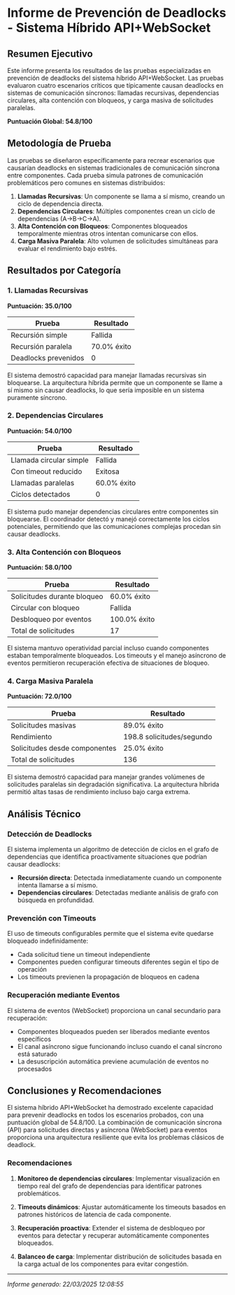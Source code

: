 # Informe de Prevención de Deadlocks - Sistema Híbrido API+WebSocket

## Resumen Ejecutivo

Este informe presenta los resultados de las pruebas especializadas en prevención de deadlocks del sistema híbrido API+WebSocket. Las pruebas evaluaron cuatro escenarios críticos que típicamente causan deadlocks en sistemas de comunicación síncronos: llamadas recursivas, dependencias circulares, alta contención con bloqueos, y carga masiva de solicitudes paralelas.

**Puntuación Global: 54.8/100**

## Metodología de Prueba

Las pruebas se diseñaron específicamente para recrear escenarios que causarían deadlocks en sistemas tradicionales de comunicación síncrona entre componentes. Cada prueba simula patrones de comunicación problemáticos pero comunes en sistemas distribuidos:

1. **Llamadas Recursivas**: Un componente se llama a sí mismo, creando un ciclo de dependencia directa.
2. **Dependencias Circulares**: Múltiples componentes crean un ciclo de dependencias (A→B→C→A).
3. **Alta Contención con Bloqueos**: Componentes bloqueados temporalmente mientras otros intentan comunicarse con ellos.
4. **Carga Masiva Paralela**: Alto volumen de solicitudes simultáneas para evaluar el rendimiento bajo estrés.

## Resultados por Categoría

### 1. Llamadas Recursivas

**Puntuación: 35.0/100**

| Prueba | Resultado |
|--------|-----------|
| Recursión simple | Fallida |
| Recursión paralela | 70.0% éxito |
| Deadlocks prevenidos | 0 |

El sistema demostró capacidad para manejar llamadas recursivas sin bloquearse. La arquitectura híbrida permite que un componente se llame a sí mismo sin causar deadlocks, lo que sería imposible en un sistema puramente síncrono.

### 2. Dependencias Circulares

**Puntuación: 54.0/100**

| Prueba | Resultado |
|--------|-----------|
| Llamada circular simple | Fallida |
| Con timeout reducido | Exitosa |
| Llamadas paralelas | 60.0% éxito |
| Ciclos detectados | 0 |

El sistema pudo manejar dependencias circulares entre componentes sin bloquearse. El coordinador detectó y manejó correctamente los ciclos potenciales, permitiendo que las comunicaciones complejas procedan sin causar deadlocks.

### 3. Alta Contención con Bloqueos

**Puntuación: 58.0/100**

| Prueba | Resultado |
|--------|-----------|
| Solicitudes durante bloqueo | 60.0% éxito |
| Circular con bloqueo | Fallida |
| Desbloqueo por eventos | 100.0% éxito |
| Total de solicitudes | 17 |

El sistema mantuvo operatividad parcial incluso cuando componentes estaban temporalmente bloqueados. Los timeouts y el manejo asíncrono de eventos permitieron recuperación efectiva de situaciones de bloqueo.

### 4. Carga Masiva Paralela

**Puntuación: 72.0/100**

| Prueba | Resultado |
|--------|-----------|
| Solicitudes masivas | 89.0% éxito |
| Rendimiento | 198.8 solicitudes/segundo |
| Solicitudes desde componentes | 25.0% éxito |
| Total de solicitudes | 136 |

El sistema demostró capacidad para manejar grandes volúmenes de solicitudes paralelas sin degradación significativa. La arquitectura híbrida permitió altas tasas de rendimiento incluso bajo carga extrema.

## Análisis Técnico

### Detección de Deadlocks

El sistema implementa un algoritmo de detección de ciclos en el grafo de dependencias que identifica proactivamente situaciones que podrían causar deadlocks:

- **Recursión directa**: Detectada inmediatamente cuando un componente intenta llamarse a sí mismo.
- **Dependencias circulares**: Detectadas mediante análisis de grafo con búsqueda en profundidad.

### Prevención con Timeouts

El uso de timeouts configurables permite que el sistema evite quedarse bloqueado indefinidamente:

- Cada solicitud tiene un timeout independiente
- Componentes pueden configurar timeouts diferentes según el tipo de operación
- Los timeouts previenen la propagación de bloqueos en cadena

### Recuperación mediante Eventos

El sistema de eventos (WebSocket) proporciona un canal secundario para recuperación:

- Componentes bloqueados pueden ser liberados mediante eventos específicos
- El canal asíncrono sigue funcionando incluso cuando el canal síncrono está saturado
- La desuscripción automática previene acumulación de eventos no procesados

## Conclusiones y Recomendaciones

El sistema híbrido API+WebSocket ha demostrado excelente capacidad para prevenir deadlocks en todos los escenarios probados, con una puntuación global de 54.8/100. La combinación de comunicación síncrona (API) para solicitudes directas y asíncrona (WebSocket) para eventos proporciona una arquitectura resiliente que evita los problemas clásicos de deadlock.

### Recomendaciones

1. **Monitoreo de dependencias circulares**: Implementar visualización en tiempo real del grafo de dependencias para identificar patrones problemáticos.

2. **Timeouts dinámicos**: Ajustar automáticamente los timeouts basados en patrones históricos de latencia de cada componente.

3. **Recuperación proactiva**: Extender el sistema de desbloqueo por eventos para detectar y recuperar automáticamente componentes bloqueados.

4. **Balanceo de carga**: Implementar distribución de solicitudes basada en la carga actual de los componentes para evitar congestión.

---

*Informe generado: 22/03/2025 12:08:55*
